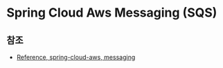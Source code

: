 # Spring Cloud Aws Messaging (SQS)

## 참조

- [Reference, spring-cloud-aws, messaging](https://docs.awspring.io/spring-cloud-aws/docs/current/reference/html/index.html#messaging)
